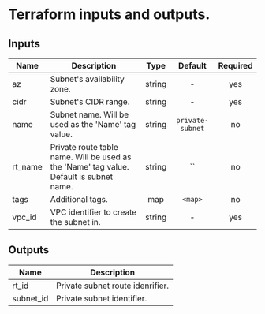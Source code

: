 # Terraform inputs and outputs.


## Inputs

| Name | Description | Type | Default | Required |
|------|-------------|:----:|:-----:|:-----:|
| az | Subnet's availability zone. | string | - | yes |
| cidr | Subnet's CIDR range. | string | - | yes |
| name | Subnet name. Will be used as the 'Name' tag value. | string | `private-subnet` | no |
| rt_name | Private route table name. Will be used as the 'Name' tag value. Default is subnet name. | string | `` | no |
| tags | Additional tags. | map | `<map>` | no |
| vpc_id | VPC identifier to create the subnet in. | string | - | yes |

## Outputs

| Name | Description |
|------|-------------|
| rt_id | Private subnet route idenrifier. |
| subnet_id | Private subnet identifier. |

